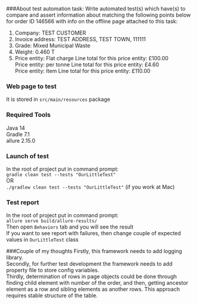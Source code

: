 ###About test automation task:
Write automated test(s) which have(s) to compare and assert information about matching the following points below for order ID 146566 with info on the offline page attached to this task:
1. Company: TEST CUSTOMER
2. Invoice address: TEST ADDRESS, TEST TOWN, 111111
3. Grade: Mixed Municipal Waste
4. Weight: 0.460 T
5. Price entity: Flat charge Line total for this price entity: £100.00<br />
   Price entity: per tonne Line total for this price entity: £4.60<br />
   Price entity: Item Line total for this price entity: £110.00

### Web page to test
It is stored in ```src/main/resources``` package

### Required Tools
Java 14<br />
Gradle 7.1<br />
allure 2.15.0

### Launch of test
In the root of project put in command prompt:<br />
```gradle clean test --tests "OurLittleTest"```<br />
OR<br />
```./gradlew clean test --tests "OurLittleTest"``` (if you work at Mac)

### Test report
In the root of project put in command prompt:<br />
```allure serve build/allure-results/```  <br />
Then open ```Behaviors``` tab and you will see the result <br />
If you want to see report with failures, then change couple of expected values in ```OurLittleTest``` class

###Couple of my thoughts
Firstly, this framework needs to add logging library.<br />
Secondly, for further test development the framework needs to add property file to store config variables.<br />
Thirdly, determination of rows in page objects could be done through finding child element with number of the order, and then, getting ancestor element as a row and sibling elements as another rows. This approach requires stable structure of the table.
